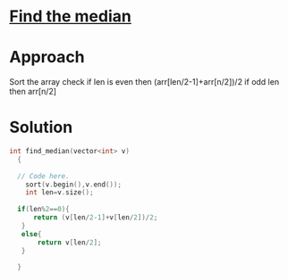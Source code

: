 # [Find the median ](https://practice.geeksforgeeks.org/problems/find-the-median0527/1)

# Approach
 Sort the array check if len is even then (arr[len/2-1]+arr[n/2])/2 if odd len then arr[n/2]
# Solution

```cpp
int find_median(vector<int> v)
  {
      
  // Code here.
    sort(v.begin(),v.end());
    int len=v.size();
      
  if(len%2==0){
      return (v[len/2-1]+v[len/2])/2;
   }
   else{
       return v[len/2];
   }
      
  }
